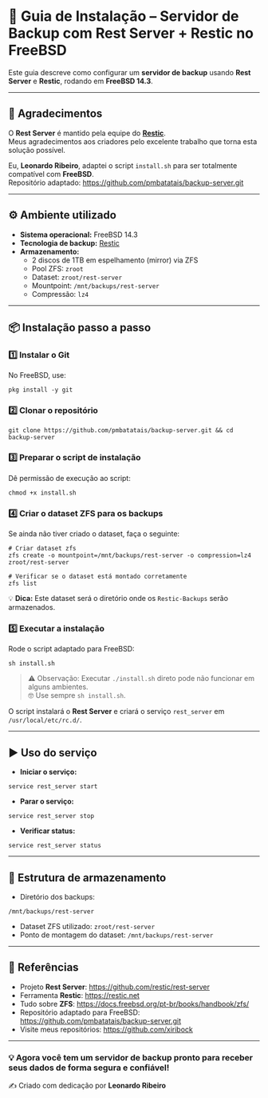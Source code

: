 # **🚀 Guia de Instalação – Servidor de Backup com Rest Server + Restic no FreeBSD**

Este guia descreve como configurar um **servidor de backup** usando **Rest Server** e **Restic**, rodando em **FreeBSD 14.3**.

---

## **🙏 Agradecimentos**

O **Rest Server** é mantido pela equipe do [**Restic**](https://github.com/restic/rest-server).  
Meus agradecimentos aos criadores pelo excelente trabalho que torna esta solução possível.

Eu, **Leonardo Ribeiro**, adaptei o script `install.sh` para ser totalmente compatível com **FreeBSD**.  
Repositório adaptado: <https://github.com/pmbatatais/backup-server.git>

---

## **⚙️ Ambiente utilizado**

- **Sistema operacional:** FreeBSD 14.3
- **Tecnologia de backup:** [Restic](https://restic.net/)
- **Armazenamento:**
  - 2 discos de 1TB em espelhamento (mirror) via ZFS
  - Pool ZFS: `zroot`
  - Dataset: `zroot/rest-server`
  - Mountpoint: `/mnt/backups/rest-server`
  - Compressão: `lz4`

---

## **📦 Instalação passo a passo**

### **1️⃣ Instalar o Git**

No FreeBSD, use:

```shell
pkg install -y git
```

### **2️⃣ Clonar o repositório**

```shell
git clone https://github.com/pmbatatais/backup-server.git && cd backup-server
```

### **3️⃣ Preparar o script de instalação**

Dê permissão de execução ao script:

```shell
chmod +x install.sh
```

### **4️⃣ Criar o dataset ZFS para os backups**

Se ainda não tiver criado o dataset, faça o seguinte:

```
# Criar dataset zfs
zfs create -o mountpoint=/mnt/backups/rest-server -o compression=lz4 zroot/rest-server

# Verificar se o dataset está montado corretamente
zfs list
```

💡 **Dica:** Este dataset será o diretório onde os `Restic-Backups` serão armazenados.

### **5️⃣ Executar a instalação**

Rode o script adaptado para FreeBSD:

```shell
sh install.sh
```

> ⚠️ Observação: Executar `./install.sh` direto pode não funcionar em alguns ambientes. \
> 🤓 Use sempre `sh install.sh`.

O script instalará o **Rest Server** e criará o serviço `rest_server` em `/usr/local/etc/rc.d/`.

---

## **▶️ Uso do serviço**

- **Iniciar o serviço:**

```shell
service rest_server start
```

- **Parar o serviço:**

```shell
service rest_server stop
```

- **Verificar status:**

```shell
service rest_server status
```

---

## **📂 Estrutura de armazenamento**

- Diretório dos backups:

```
/mnt/backups/rest-server
```

- Dataset ZFS utilizado: `zroot/rest-server`
- Ponto de montagem do dataset: `/mnt/backups/rest-server`

---

## **🔗 Referências**

- Projeto **Rest Server**: <https://github.com/restic/rest-server>
- Ferramenta **Restic**: <https://restic.net>
- Tudo sobre **ZFS**: <https://docs.freebsd.org/pt-br/books/handbook/zfs/>
- Repositório adaptado para FreeBSD: <https://github.com/pmbatatais/backup-server.git>
- Visite meus repositórios: <https://github.com/xiribock>

---

### 💡 Agora você tem um servidor de backup pronto para receber seus dados de forma segura e confiável!

✍️ Criado com dedicação por **Leonardo Ribeiro**  
